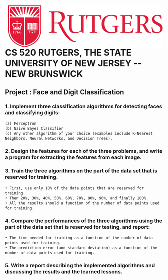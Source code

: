 <img src="rutgers-logo.jpg" width="494.25rem" height="133.75rem" align="right" />

# CS 520 RUTGERS, THE STATE UNIVERSITY OF NEW JERSEY -- NEW BRUNSWICK

## Project : Face and Digit Classification

### 1. Implement three classification algorithms for detecting faces and classifying digits:
    (a) Perceptron
    (b) Naive Bayes Classifier
    (c) Any other algorithm of your choice (examples include K-Nearest Neighbors, Neural Networks, and Decision Trees).
### 2. Design the features for each of the three problems, and write a program for extracting the features from each image.
### 3. Train the three algorithms on the part of the data set that is reserved for training. 
    • First, use only 10% of the data points that are reserved for training.
    • Then 20%, 30%, 40%, 50%, 60%, 70%, 80%, 90%, and finally 100%. 
    • All the results should a function of the number of data points used for training.
### 4. Compare the performances of the three algorithms using the part of the data set that is reserved for testing, and report:
    • The time needed for training as a function of the number of data points used for training.
    • The prediction error (and standard deviation) as a function of the number of data points used for training.
### 5. Write a report describing the implemented algorithms and discussing the results and the learned lessons.
